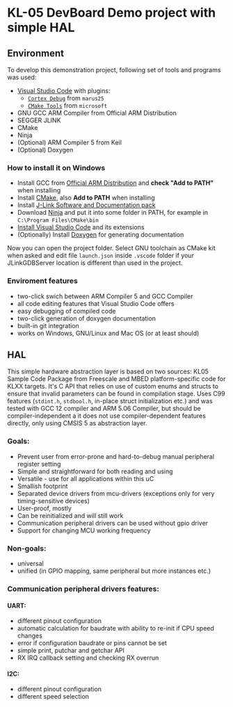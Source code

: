 # KL-05 DevBoard Demo project with simple HAL

## Environment
To develop this demonstration project, following set of tools and programs was used:
- [Visual Studio Code](https://code.visualstudio.com/) with plugins:
    - [`Cortex Debug`](https://marketplace.visualstudio.com/items?itemName=marus25.cortex-debug) from `marus25`
    - [`CMake Tools`](https://marketplace.visualstudio.com/items?itemName=ms-vscode.cmake-tools) from `microsoft`
- GNU GCC ARM Compiler from Official ARM Distribution
- SEGGER JLINK
- CMake
- Ninja
- (Optional) ARM Compiler 5 from Keil
- (Optional) Doxygen

### How to install it on Windows
- Install GCC from [Official ARM Distribution](https://developer.arm.com/tools-and-software/open-source-software/developer-tools/gnu-toolchain/gnu-rm/downloads) and **check "Add to PATH"** when installing
- Install [CMake](https://cmake.org/download/), also **Add to PATH** when installing
- Install [J-Link Software and Documentation pack](https://www.segger.com/downloads/jlink/)
- Download [Ninja](https://github.com/ninja-build/ninja/releases) and put it into some folder in PATH, for example in `C:\Program Files\CMake\bin`
- [Install Visual Studio Code](https://code.visualstudio.com/download) and its extensions
- (Optionally) Install [Doxygen](https://www.doxygen.nl/download.html) for generating documentation

Now you can open the project folder. Select GNU toolchain as CMake kit when asked and edit file `launch.json` inside `.vscode` folder if your JLinkGDBServer location is different than used in the project.

### Enviroment features
- two-click swich between ARM Compiler 5 and GCC Compiler
- all code editing features that Visual Studio Code offers
- easy debugging of compiled code
- two-click generation of doxygen documentation
- built-in git integration
- works on Windows, GNU/Linux and Mac OS (or at least should)


## HAL
This simple hardware abstraction layer is based on two sources: KL05 Sample Code Package
from Freescale and MBED platform-specific code for KLXX targets. It's C API that relies
on use of custom enums and structs to ensure that invalid parameters can be found in
compilation stage. Uses C99 features (`stdint.h`, `stdbool.h`, in-place struct 
initialization etc.) and was tested with GCC 12 compiler and ARM 5.06 Compiler, but should
be compiler-independent a it does not use compiler-dependent features directly, only using
CMSIS 5 as abstraction layer.


### Goals:
- Prevent user from error-prone and hard-to-debug manual peripheral register setting
- Simple and straightforward for both reading and using
- Versatile - use for all applications within this uC
- Smallish footprint
- Separated device drivers from mcu-drivers (exceptions only for very timing-sensitive devices)
- User-proof, mostly
- Can be reinitialized and will still work
- Communication peripheral drivers can be used without gpio driver
- Support for changing MCU working frequency


### Non-goals:
- universal
- unified (in GPIO mapping, same peripheral but more instances etc.)


### Communication peripheral drivers features:
#### UART:
- different pinout configuration
- automatic calculation for baudrate with ability to re-init if CPU speed changes
- error if configuration baudrate or pins cannot be set
- simple print, putchar and getchar API
- RX IRQ callback setting and checking RX overrun

#### I2C:
- different pinout configuration
- different speed selection
